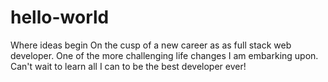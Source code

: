 # hello-world
Where ideas begin
On the cusp of a new career as as full stack web developer.
One of the more challenging life changes I am embarking upon.
Can't wait to learn all I can to be the best developer ever!
